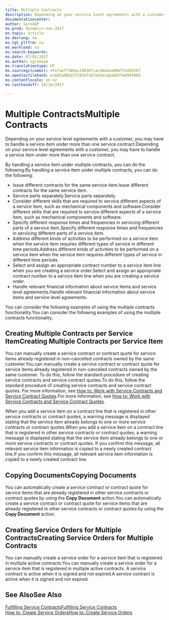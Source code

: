 ```yaml
---
title: Multiple Contracts
description: Depending on your service level agreements with a customer, you may have to handle a service item under more than one service contract.
documentationcenter: 
author: SorenGP
ms.prod: dynamics-nav-2017
ms.topic: article
ms.devlang: na
ms.tgt_pltfrm: na
ms.workload: na
ms.search.keywords: 
ms.date: 07/01/2017
ms.author: sgroespe
ms.translationtype: HT
ms.sourcegitcommit: 4fefaef7380ac10836fcac404eea006f55d8556f
ms.openlocfilehash: ecb02a00a23f183dfa5fa34e1aba8d5fe899f069
ms.contentlocale: en-nz
ms.lasthandoff: 10/16/2017

---
```

# <a name="multiple-contracts"></a><span data-ttu-id="ae9b1-103">Multiple Contracts</span><span class="sxs-lookup"><span data-stu-id="ae9b1-103">Multiple Contracts</span></span>
<span data-ttu-id="ae9b1-104">Depending on your service level agreements with a customer, you may have to handle a service item under more than one service contract.</span><span class="sxs-lookup"><span data-stu-id="ae9b1-104">Depending on your service level agreements with a customer, you may have to handle a service item under more than one service contract.</span></span>  
  
<span data-ttu-id="ae9b1-105">By handling a service item under multiple contracts, you can do the following:</span><span class="sxs-lookup"><span data-stu-id="ae9b1-105">By handling a service item under multiple contracts, you can do the following:</span></span>  
  
* <span data-ttu-id="ae9b1-106">Issue different contracts for the same service item.</span><span class="sxs-lookup"><span data-stu-id="ae9b1-106">Issue different contracts for the same service item.</span></span>  
* <span data-ttu-id="ae9b1-107">Service parts separately.</span><span class="sxs-lookup"><span data-stu-id="ae9b1-107">Service parts separately.</span></span>  
* <span data-ttu-id="ae9b1-108">Consider different skills that are required to service different aspects of a service item, such as mechanical components and software.</span><span class="sxs-lookup"><span data-stu-id="ae9b1-108">Consider different skills that are required to service different aspects of a service item, such as mechanical components and software.</span></span>  
* <span data-ttu-id="ae9b1-109">Specify different response times and frequencies in servicing different parts of a service item.</span><span class="sxs-lookup"><span data-stu-id="ae9b1-109">Specify different response times and frequencies in servicing different parts of a service item.</span></span>  
* <span data-ttu-id="ae9b1-110">Address different kinds of activities to be performed on a service item when the service item requires different types of service in different time periods.</span><span class="sxs-lookup"><span data-stu-id="ae9b1-110">Address different kinds of activities to be performed on a service item when the service item requires different types of service in different time periods.</span></span>  
* <span data-ttu-id="ae9b1-111">Select and assign an appropriate contract number to a service item line when you are creating a service order.</span><span class="sxs-lookup"><span data-stu-id="ae9b1-111">Select and assign an appropriate contract number to a service item line when you are creating a service order.</span></span>  
* <span data-ttu-id="ae9b1-112">Handle relevant financial information about service items and service level agreements.</span><span class="sxs-lookup"><span data-stu-id="ae9b1-112">Handle relevant financial information about service items and service level agreements.</span></span>  
  
<span data-ttu-id="ae9b1-113">You can consider the following examples of using the multiple contracts functionality.</span><span class="sxs-lookup"><span data-stu-id="ae9b1-113">You can consider the following examples of using the multiple contracts functionality.</span></span>  
  
## <a name="creating-multiple-contracts-per-service-item"></a><span data-ttu-id="ae9b1-114">Creating Multiple Contracts per Service Item</span><span class="sxs-lookup"><span data-stu-id="ae9b1-114">Creating Multiple Contracts per Service Item</span></span>  
<span data-ttu-id="ae9b1-115">You can manually create a service contract or contract quote for service items already registered in non-cancelled contracts owned by the same customer.</span><span class="sxs-lookup"><span data-stu-id="ae9b1-115">You can manually create a service contract or contract quote for service items already registered in non-canceled contracts owned by the same customer.</span></span> <span data-ttu-id="ae9b1-116">To do this, follow the standard procedure of creating service contracts and service contract quotes.</span><span class="sxs-lookup"><span data-stu-id="ae9b1-116">To do this, follow the standard procedure of creating service contracts and service contract quotes.</span></span> <span data-ttu-id="ae9b1-117">For more information, see [How to: Work with Service Contracts and Service Contract Quotes](service-how-to-create-service-contracts-and-service-contract-quotes.md).</span><span class="sxs-lookup"><span data-stu-id="ae9b1-117">For more information, see [How to: Work with Service Contracts and Service Contract Quotes](service-how-to-create-service-contracts-and-service-contract-quotes.md).</span></span>  
  
<span data-ttu-id="ae9b1-118">When you add a service item on a contract line that is registered in other service contracts or contract quotes, a warning message is displayed stating that the service item already belongs to one or more service contracts or contract quotes.</span><span class="sxs-lookup"><span data-stu-id="ae9b1-118">When you add a service item on a contract line that is registered in other service contracts or contract quotes, a warning message is displayed stating that the service item already belongs to one or more service contracts or contract quotes.</span></span> <span data-ttu-id="ae9b1-119">If you confirm this message, all relevant service item information is copied to a newly created contract line.</span><span class="sxs-lookup"><span data-stu-id="ae9b1-119">If you confirm this message, all relevant service item information is copied to a newly created contract line.</span></span>  
  
## <a name="copying-documents"></a><span data-ttu-id="ae9b1-120">Copying Documents</span><span class="sxs-lookup"><span data-stu-id="ae9b1-120">Copying Documents</span></span>  
<span data-ttu-id="ae9b1-121">You can automatically create a service contract or contract quote for service items that are already registered in other service contracts or contract quotes by using the **Copy Document** action.</span><span class="sxs-lookup"><span data-stu-id="ae9b1-121">You can automatically create a service contract or contract quote for service items that are already registered in other service contracts or contract quotes by using the **Copy Document** action.</span></span>  
  
## <a name="creating-service-orders-for-multiple-contracts"></a><span data-ttu-id="ae9b1-122">Creating Service Orders for Multiple Contracts</span><span class="sxs-lookup"><span data-stu-id="ae9b1-122">Creating Service Orders for Multiple Contracts</span></span>  
<span data-ttu-id="ae9b1-123">You can manually create a service order for a service item that is registered in multiple active contracts.</span><span class="sxs-lookup"><span data-stu-id="ae9b1-123">You can manually create a service order for a service item that is registered in multiple active contracts.</span></span> <span data-ttu-id="ae9b1-124">A service contract is active when it is signed and not expired.</span><span class="sxs-lookup"><span data-stu-id="ae9b1-124">A service contract is active when it is signed and not expired.</span></span>  
  
## <a name="see-also"></a><span data-ttu-id="ae9b1-125">See Also</span><span class="sxs-lookup"><span data-stu-id="ae9b1-125">See Also</span></span>  
[<span data-ttu-id="ae9b1-126">Fulfilling Service Contracts</span><span class="sxs-lookup"><span data-stu-id="ae9b1-126">Fulfilling Service Contracts</span></span>](service-fulfill-service-contracts.md)  
[<span data-ttu-id="ae9b1-127">How to: Create Service Orders</span><span class="sxs-lookup"><span data-stu-id="ae9b1-127">How to: Create Service Orders</span></span>](service-how-to-create-service-orders.md)  

